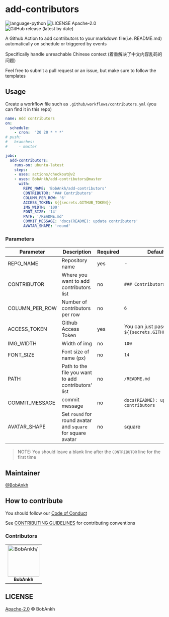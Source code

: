 # add-contributors

![language-python](https://img.shields.io/github/languages/top/BobAnkh/add-contributors?logo=python&logoColor=yellow)
![LICENSE Apache-2.0](https://img.shields.io/github/license/BobAnkh/add-contributors?logo=apache)
![GitHub release (latest by date)](https://img.shields.io/github/v/release/BobAnkh/add-contributors?color=orange&logo=github-actions)

A Github Action to add contributors to your markdown file(i.e. README.md) automatically on schedule or triggered by events

Specifically handle unreachable Chinese context (着重解决了中文内容乱码的问题)

Feel free to submit a pull request or an issue, but make sure to follow the templates

## Usage

Create a workflow file such as `.github/workflows/contributors.yml` (you can find it in this repo)

```yaml
name: Add contributors
on:
  schedule:
    - cron:  '20 20 * * *'
# push:
#   branches:
#     - master

jobs:
  add-contributors:
    runs-on: ubuntu-latest
    steps:
    - uses: actions/checkout@v2
    - uses: BobAnkh/add-contributors@master
      with:
        REPO_NAME: 'BobAnkh/add-contributors'
        CONTRIBUTOR: '### Contributors'
        COLUMN_PER_ROW: '6'
        ACCESS_TOKEN: ${{secrets.GITHUB_TOKEN}}
        IMG_WIDTH: '100'
        FONT_SIZE: '14'
        PATH: '/README.md'
        COMMIT_MESSAGE: 'docs(README): update contributors'
        AVATAR_SHAPE: 'round'
```

### Parameters

| Parameter | Description | Required | Default |
| --- | --- | --- | --- |
| REPO_NAME| Repository name | yes | - |
| CONTRIBUTOR | Where you want to add contributors list | no | `### Contributors`|
| COLUMN_PER_ROW | Number of contributors per row | no | `6` |
| ACCESS_TOKEN | Github Access Token | yes | You can just pass `${{secrets.GITHUB_TOKEN}}` |
| IMG_WIDTH | Width of img | no | `100` |
| FONT_SIZE | Font size of name (px) | no | `14` |
| PATH | Path to the file you want to add contributors' list | no | `/README.md` |
| COMMIT_MESSAGE | commit message | no | `docs(README): update contributors` |
| AVATAR_SHAPE | Set `round` for round avatar and `square` for square avatar | no | square |

> NOTE: You should leave a blank line after the `CONTRIBUTOR` line for the first time

## Maintainer

[@BobAnkh](https://github.com/BobAnkh)

## How to contribute

You should follow our [Code of Conduct](/CODE_OF_CONDUCT.md)

See [CONTRIBUTING GUIDELINES](/CONTRIBUTING.md) for contributing conventions

### Contributors

<table>
<tr>
    <td align="center">
        <a href=https://github.com/BobAnkh>
            <img src=https://avatars2.githubusercontent.com/u/44333669?v=4 width="100;" alt=BobAnkh/>
            <br />
            <sub style="font-size:14px"><b>BobAnkh</b></sub>
        </a>
    </td>
</tr>
</table>

## LICENSE

[Apache-2.0](/LICENSE) © BobAnkh
